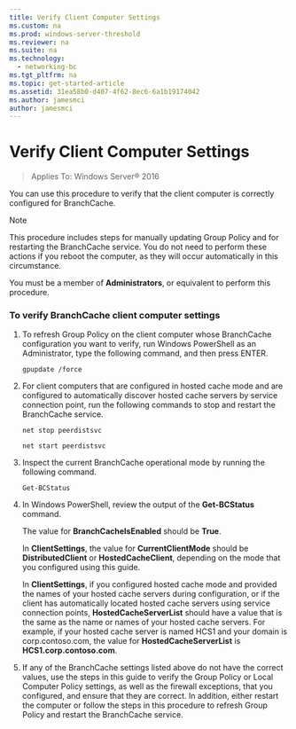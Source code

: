 ```yaml
---
title: Verify Client Computer Settings
ms.custom: na
ms.prod: windows-server-threshold
ms.reviewer: na
ms.suite: na
ms.technology: 
  - networking-bc
ms.tgt_pltfrm: na
ms.topic: get-started-article
ms.assetid: 31ea58b0-d407-4f62-8ec6-6a1b19174042
ms.author: jamesmci
author: jamesmci
---
```

# Verify Client Computer Settings

>Applies To: Windows Server&reg; 2016

You can use this procedure to verify that the client computer is correctly configured for BranchCache.  
  
> [!NOTE]  
> This procedure includes steps for manually updating Group Policy and for restarting the BranchCache service. You do not need to perform these actions if you reboot the computer, as they will occur automatically in this circumstance.  
  
You must be a member of **Administrators**, or equivalent to perform this procedure.  
  
### To verify BranchCache client computer settings  
  
1.  To refresh Group Policy on the client computer whose BranchCache configuration you want to verify, run Windows PowerShell as an Administrator, type the following command, and then press ENTER.  
  
    `gpupdate /force`  
  
2.  For client computers that are configured in hosted cache mode and are configured to automatically discover hosted cache servers by service connection point, run the following commands to stop and restart the BranchCache service.  
  
    `net stop peerdistsvc`  
  
    `net start peerdistsvc`  
  
3.  Inspect the current BranchCache operational mode by running the following command.  
  
    `Get-BCStatus`  
  
4.  In Windows PowerShell, review the output of the **Get-BCStatus** command.  
  
    The value for **BranchCacheIsEnabled** should be **True**.  
  
    In **ClientSettings**, the value for **CurrentClientMode** should be **DistributedClient** or **HostedCacheClient**, depending on the mode that you configured using this guide.  
  
    In **ClientSettings**, if you configured hosted cache mode and provided the names of your hosted cache servers during configuration, or if the client has automatically located hosted cache servers using service connection points, **HostedCacheServerList** should have a value that is the same as the name or names of your hosted cache servers. For example, if your hosted cache server is named HCS1 and your domain is corp.contoso.com, the value for **HostedCacheServerList** is **HCS1.corp.contoso.com**.  
  
5.  If any of the BranchCache settings listed above do not have the correct values, use the steps in this guide to verify the Group Policy or Local Computer Policy settings, as well as the firewall exceptions, that you configured, and ensure that they are correct. In addition, either restart the computer or follow the steps in this procedure to refresh Group Policy and restart the BranchCache service.  
  


